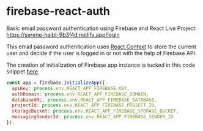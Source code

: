 # firebase-react-auth
Basic email password authentication using Firebase and React
Live Project: https://serene-haibt-9b3f4d.netlify.app/login

This email password authenitcation uses [React Context](https://github.com/venky4c/firebase-react-auth/blob/master/dist/src/Auth.js) to store the current user and decide if the user is logged in or not with the help of Firebase API.

The creation of initialization of Firebase app instance is tucked in this code snippet [here](https://github.com/venky4c/firebase-react-auth/blob/master/dist/src/base.js)
```javascript
const app = firebase.initializeApp({
  apiKey: process.env.REACT_APP_FIREBASE_KEY,
  authDomain: process.env.REACT_APP_FIREBASE_DOMAIN,
  databaseURL: process.env.REACT_APP_FIREBASE_DATABASE,
  projectId: process.env.REACT_APP_FIREBASE_PROJECT_ID,
  storageBucket: process.env.REACT_APP_FIREBASE_STORAGE_BUCKET,
  messagingSenderId: process.env.REACT_APP_FIREBASE_SENDER_ID
});
```
